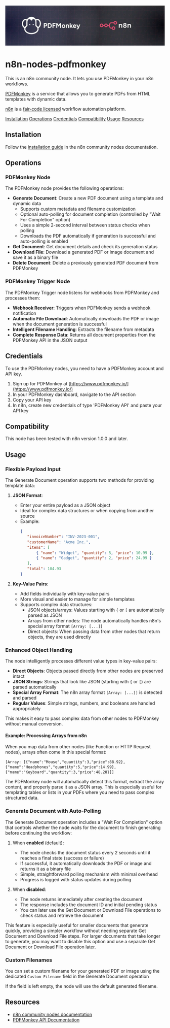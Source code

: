 ![PDFMonkey for n8n](./images/n8n-nodes-pdfmonkey.webp)

# n8n-nodes-pdfmonkey

This is an n8n community node. It lets you use PDFMonkey in your n8n workflows.

[PDFMonkey](https://www.pdfmonkey.io/) is a service that allows you to generate PDFs from HTML templates with dynamic data.

[n8n](https://n8n.io/) is a [fair-code licensed](https://docs.n8n.io/reference/license/) workflow automation platform.

[Installation](#installation)
[Operations](#operations)
[Credentials](#credentials)
[Compatibility](#compatibility)
[Usage](#usage)
[Resources](#resources)

## Installation

Follow the [installation guide](https://docs.n8n.io/integrations/community-nodes/installation/) in the n8n community nodes documentation.

## Operations

### PDFMonkey Node

The PDFMonkey node provides the following operations:

- **Generate Document**: Create a new PDF document using a template and dynamic data
  - Supports custom metadata and filename customization
  - Optional auto-polling for document completion (controlled by "Wait For Completion" option)
  - Uses a simple 2-second interval between status checks when polling
  - Downloads the PDF automatically if generation is successful and auto-polling is enabled
- **Get Document**: Get document details and check its generation status
- **Download File**: Download a generated PDF or image document and save it as a binary file
- **Delete Document**: Delete a previously generated PDF document from PDFMonkey

### PDFMonkey Trigger Node

The PDFMonkey Trigger node listens for webhooks from PDFMonkey and processes them:

- **Webhook Receiver**: Triggers when PDFMonkey sends a webhook notification
- **Automatic File Download**: Automatically downloads the PDF or image when the document generation is successful
- **Intelligent Filename Handling**: Extracts the filename from metadata
- **Complete Response Data**: Returns all document properties from the PDFMonkey API in the JSON output

## Credentials

To use the PDFMonkey nodes, you need to have a PDFMonkey account and API key.

1. Sign up for PDFMonkey at [https://www.pdfmonkey.io/](https://www.pdfmonkey.io/)
2. In your PDFMonkey dashboard, navigate to the API section
3. Copy your API key
4. In n8n, create new credentials of type 'PDFMonkey API' and paste your API key

## Compatibility

This node has been tested with n8n version 1.0.0 and later.

## Usage

### Flexible Payload Input

The Generate Document operation supports two methods for providing template data:

1. **JSON Format**:

   - Enter your entire payload as a JSON object
   - Ideal for complex data structures or when copying from another source
   - Example:
     ```json
     {
     	"invoiceNumber": "INV-2023-001",
     	"customerName": "Acme Inc.",
     	"items": [
     		{ "name": "Widget", "quantity": 5, "price": 10.99 },
     		{ "name": "Gadget", "quantity": 2, "price": 24.99 }
     	],
     	"total": 104.93
     }
     ```

2. **Key-Value Pairs**:
   - Add fields individually with key-value pairs
   - More visual and easier to manage for simple templates
   - Supports complex data structures:
     - JSON objects/arrays: Values starting with `{` or `[` are automatically parsed as JSON
     - Arrays from other nodes: The node automatically handles n8n's special array format `[Array: [...]]`
     - Direct objects: When passing data from other nodes that return objects, they are used directly

### Enhanced Object Handling

The node intelligently processes different value types in key-value pairs:

- **Direct Objects**: Objects passed directly from other nodes are preserved intact
- **JSON Strings**: Strings that look like JSON (starting with `{` or `[`) are parsed automatically
- **Special Array Format**: The n8n array format `[Array: [...]]` is detected and parsed
- **Regular Values**: Simple strings, numbers, and booleans are handled appropriately

This makes it easy to pass complex data from other nodes to PDFMonkey without manual conversion.

#### Example: Processing Arrays from n8n

When you map data from other nodes (like Function or HTTP Request nodes), arrays often come in this special format:

```
[Array: [{"name":"Mouse","quantity":3,"price":88.92},{"name":"Headphones","quantity":5,"price":14.99},{"name":"Keyboard","quantity":3,"price":48.28}]]
```

The PDFMonkey node will automatically detect this format, extract the array content, and properly parse it as a JSON array. This is especially useful for templating tables or lists in your PDFs where you need to pass complex structured data.

### Generate Document with Auto-Polling

The Generate Document operation includes a "Wait For Completion" option that controls whether the node waits for the document to finish generating before continuing the workflow:

1. When **enabled** (default):

   - The node checks the document status every 2 seconds until it reaches a final state (success or failure)
   - If successful, it automatically downloads the PDF or image and returns it as a binary file
   - Simple, straightforward polling mechanism with minimal overhead
   - Progress is logged with status updates during polling

2. When **disabled**:
   - The node returns immediately after creating the document
   - The response includes the document ID and initial pending status
   - You can later use the Get Document or Download File operations to check status and retrieve the document

This feature is especially useful for smaller documents that generate quickly, providing a simpler workflow without needing separate Get Document and Download File steps. For larger documents that take longer to generate, you may want to disable this option and use a separate Get Document or Download File operation later.

### Custom Filenames

You can set a custom filename for your generated PDF or image using the dedicated `Custom Filename` field in the Generate Document operation

If the field is left empty, the node will use the default generated filename.

## Resources

- [n8n community nodes documentation](https://docs.n8n.io/integrations/community-nodes/)
- [PDFMonkey API Documentation](https://docs.pdfmonkey.io/)
